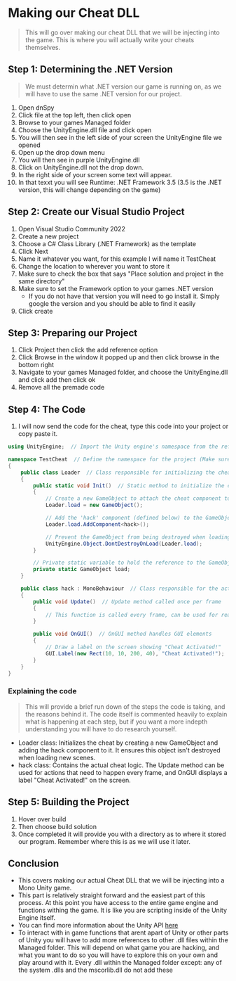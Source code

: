 # Making our Cheat DLL
> This will go over making our cheat DLL that we will be injecting into the game. This is where you will actually write your cheats themselves.

## Step 1: Determining the .NET Version
>  We must determin what .NET version our game is running on, as we will have to use the same .NET version for our project.
1. Open dnSpy
2. Click file at the top left, then click open
3. Browse to your games Managed folder
4. Choose the UnityEngine.dll file and click open
5. You will then see in the left side of your screen the UnityEngine file we opened
6. Open up the drop down menu
7. You will then see in purple UnityEngine.dll
8. Click on UnityEngine.dll not the drop down.
9. In the right side of your screen some text will appear.
10. In that texxt you will see Runtime: .NET Framework 3.5 (3.5 is the .NET version, this will change depending on the game)

## Step 2: Create our Visual Studio Project
1. Open Visual Studio Community 2022
2. Create a new project
3. Choose a C# Class Library (.NET Framework) as the template
4. Click Next
5. Name it whatever you want, for this example I will name it TestCheat
6. Change the location to wherever you want to store it
7. Make sure to check the box that says "Place solution and project in the same directory"
8. Make sure to set the Framework option to your games .NET version
    - If you do not have that version you will need to go install it. Simply google the version and you should be able to find it easily
9. Click create

## Step 3: Preparing our Project
1. Click Project then click the add reference option
2. Click Browse in the window it popped up and then click browse in the bottom right
3. Navigate to your games Managed folder, and choose the UnityEngine.dll and click add then click ok
4. Remove all the premade code

## Step 4: The Code
1. I will now send the code for the cheat, type this code into your project or copy paste it.
``` c#
using UnityEngine;  // Import the Unity engine's namespace from the refernce we added

namespace TestCheat  // Define the namespace for the project (Make sure this is the same as your overall projects name)
{
    public class Loader  // Class responsible for initializing the cheat (I reccommend leaving it named Loader for ease of use)
    {
        public static void Init()  // Static method to initialize the cheat loader (I reccommend leaving it named Loader for ease of use)
        {
            // Create a new GameObject to attach the cheat component to
            Loader.load = new GameObject();

            // Add the 'hack' component (defined below) to the GameObject
            Loader.load.AddComponent<hack>();

            // Prevent the GameObject from being destroyed when loading new scenes
            UnityEngine.Object.DontDestroyOnLoad(Loader.load);
        }

        // Private static variable to hold the reference to the GameObject
        private static GameObject load;
    }

    public class hack : MonoBehaviour  // Class responsible for the actual cheat behavior
    {
        public void Update()  // Update method called once per frame
        {
            // This function is called every frame, can be used for real-time logic
        }

        public void OnGUI()  // OnGUI method handles GUI elements
        {
            // Draw a label on the screen showing "Cheat Activated!"
            GUI.Label(new Rect(10, 10, 200, 40), "Cheat Activated!");
        }
    }
}
```
### Explaining the code
> This will provide a brief run down of the steps the code is taking, and the reasons behind it. The code itself is commented heavily to explain what is happening at each step, but if you want a more indepth understanding you will have to do research yourself.
- Loader class: Initializes the cheat by creating a new GameObject and adding the hack component to it. It ensures this object isn't destroyed when loading new scenes.
- hack class: Contains the actual cheat logic. The Update method can be used for actions that need to happen every frame, and OnGUI displays a label "Cheat Activated!" on the screen.

## Step 5: Building the Project
1. Hover over build
2. Then choose build solution
3. Once completed it will provide you with a directory as to where it stored our program. Remember where this is as we will use it later.

## Conclusion
- This covers making our actual Cheat DLL that we will be injecting into a Mono Unity game.
- This part is relatively straight forward and the easiest part of this process. At this point you have access to the entire game engine and functions withing the game. It is like you are scripting inside of the Unity Engine itself.
- You can find more information about the Unity API [here](https://docs.unity3d.com/ScriptReference/)
- To interact with in game functions that arent apart of Unity or other parts of Unity you will have to add more references to other .dll files within the Managed folder. This will depend on what game you are hacking, and what you want to do so you will have to explore this on your own and play around with it. Every .dll within the Managed folder except: any of the system .dlls and the mscorlib.dll do not add these
